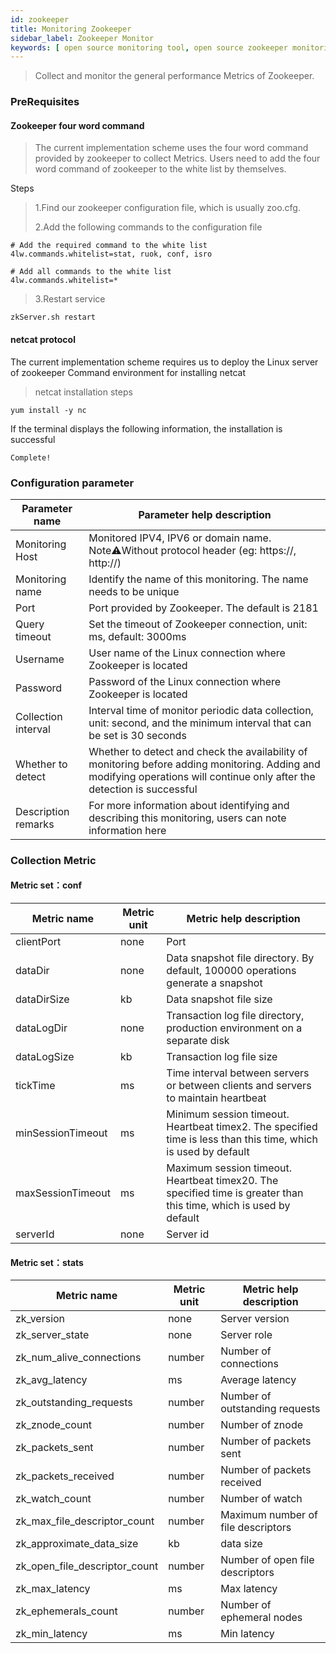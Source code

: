 ```yaml
---
id: zookeeper
title: Monitoring Zookeeper
sidebar_label: Zookeeper Monitor
keywords: [ open source monitoring tool, open source zookeeper monitoring tool, monitoring zookeeper metrics ]
---
```


> Collect and monitor the general performance Metrics of Zookeeper.

### PreRequisites

#### Zookeeper four word command

> The current implementation scheme uses the four word command provided by zookeeper to collect Metrics.
> Users need to add the four word command of zookeeper to the white list by themselves.

Steps
> 1.Find our zookeeper configuration file, which is usually zoo.cfg.
>
> 2.Add the following commands to the configuration file

```shell
# Add the required command to the white list
4lw.commands.whitelist=stat, ruok, conf, isro

# Add all commands to the white list
4lw.commands.whitelist=*
```

> 3.Restart service

```shell 
zkServer.sh restart
```

#### netcat protocol

The current implementation scheme requires us to deploy the Linux server of zookeeper
Command environment for installing netcat

> netcat installation steps

```shell
yum install -y nc
```

If the terminal displays the following information, the installation is successful

```shell
Complete!
```

### Configuration parameter

| Parameter name      | Parameter help description                                                                                                                                                |
|---------------------|---------------------------------------------------------------------------------------------------------------------------------------------------------------------------|
| Monitoring Host     | Monitored IPV4, IPV6 or domain name. Note⚠️Without protocol header (eg: https://, http://)                                                                                |
| Monitoring name     | Identify the name of this monitoring. The name needs to be unique                                                                                                         |
| Port                | Port provided by Zookeeper. The default is 2181                                                                                                                           |
| Query timeout       | Set the timeout of Zookeeper connection, unit: ms, default: 3000ms                                                                                                        |
| Username            | User name of the Linux connection where Zookeeper is located                                                                                                              |
| Password            | Password of the Linux connection where Zookeeper is located                                                                                                               |
| Collection interval | Interval time of monitor periodic data collection, unit: second, and the minimum interval that can be set is 30 seconds                                                   |
| Whether to detect   | Whether to detect and check the availability of monitoring before adding monitoring. Adding and modifying operations will continue only after the detection is successful |
| Description remarks | For more information about identifying and describing this monitoring, users can note information here                                                                    |

### Collection Metric

#### Metric set：conf

| Metric name       | Metric unit | Metric help description                                                                                            |
|-------------------|-------------|--------------------------------------------------------------------------------------------------------------------|
| clientPort        | none        | Port                                                                                                               |
| dataDir           | none        | Data snapshot file directory. By default, 100000 operations generate a snapshot                                    |
| dataDirSize       | kb          | Data snapshot file size                                                                                            |
| dataLogDir        | none        | Transaction log file directory, production environment on a separate disk                                          |
| dataLogSize       | kb          | Transaction log file size                                                                                          |
| tickTime          | ms          | Time interval between servers or between clients and servers to maintain heartbeat                                 |
| minSessionTimeout | ms          | Minimum session timeout. Heartbeat timex2. The specified time is less than this time, which is used by default     |
| maxSessionTimeout | ms          | Maximum session timeout. Heartbeat timex20. The specified time is greater than this time, which is used by default |
| serverId          | none        | Server id                                                                                                          |

#### Metric set：stats

| Metric name                   | Metric unit | Metric help description            |
|-------------------------------|-------------|------------------------------------|
| zk_version                    | none        | Server version                     |
| zk_server_state               | none        | Server role                        |
| zk_num_alive_connections      | number      | Number of connections              |
| zk_avg_latency                | ms          | Average latency                    |
| zk_outstanding_requests       | number      | Number of outstanding requests     |
| zk_znode_count                | number      | Number of znode                    |
| zk_packets_sent               | number      | Number of packets sent             |
| zk_packets_received           | number      | Number of packets received         |
| zk_watch_count                | number      | Number of watch                    |
| zk_max_file_descriptor_count  | number      | Maximum number of file descriptors |
| zk_approximate_data_size      | kb          | data size                          |
| zk_open_file_descriptor_count | number      | Number of open file descriptors    |
| zk_max_latency                | ms          | Max latency                        |
| zk_ephemerals_count           | number      | Number of ephemeral nodes          |
| zk_min_latency                | ms          | Min latency                        |


